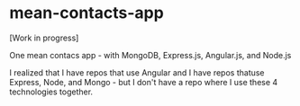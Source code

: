# mean-contacts-app
[Work in progress]

One mean contacs app - with MongoDB, Express.js, Angular.js, and Node.js

I realized that I have repos that use Angular and I have repos thatuse Express, Node, and Mongo - but I don't have a repo where I use these 4 technologies together. 